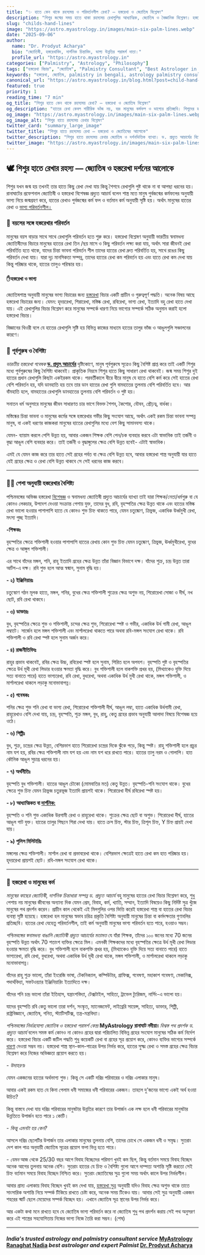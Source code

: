 ```yaml
---
title: "✨ হাতে কেন থাকে রহস্যময় ও পরিবর্তনশীল রেখা? – হস্তরেখা ও জ্যোতিষ বিশ্লেষণ"
description: "শিশুর জন্মের সময় হাতে থাকা রহস্যময় রেখাগুলির আধ্যাত্মিক, জ্যোতিষ ও বৈজ্ঞানিক বিশ্লেষণ। হস্তরেখা বিচার ও ভাগ্য পরিবর্তনের দর্শন নিয়ে বিস্তারিত আলোচনা করেছেন ড. প্রদ্যুত আচার্য।"
slug: "childs-hand-lines" 
image: "https://astro.myastrology.in/images/main-six-palm-lines.webp" 
date: "2025-09-06"
author:
  name: "Dr. Prodyut Acharya"
  bio: "জ্যোতিষী, হস্তরেখাবিদ, দার্শনিক চিন্তাবিদ, ভাগ্য উন্নতির পরামর্শ দাতা।"
  profile_url: "https://astro.myastrology.in"
categories: ["Palmistry", "Astrology", "Philosophy"]
tags: ["হস্তরেখা বিচার", "জ্যোতিষ", "Palmistry Consultant", "Best Astrologer in Ranaghat", "Dr Prodyut Acharya"]
keywords: "হস্তরেখা, জ্যোতিষ, palmistry in bengali, astrology palmistry consultant, best astrologer in ranaghat nadia, prodyut acharya astrology, hand line reading, myastrology ranaghat"
canonical_url: "https://astro.myastrology.in/blog.html?post=child-hand-lines-analysis"
featured: true
priority: 1
reading_time: "7 min"
og_title: "শিশুর হাতে কেন থাকে রহস্যময় রেখা? – হস্তরেখা ও জ্যোতিষ বিশ্লেষণ"
og_description: "হাতের রেখা কেবল শারীরিক ভাঁজ নয়, বরং মানুষের কর্মফল ও ভাগ্যের প্রতিচ্ছবি। শিশুদের হাতে রহস্যময় রেখা নিয়ে দার্শনিক ও জ্যোতিষীয় ব্যাখ্যা।"
og_image: "https://astro.myastrology.in/images/main-six-palm-lines.webp"
og_image_alt: "শিশুর হাতে রহস্যময় রেখার বিশ্লেষণ"
twitter_card: "summary_large_image"
twitter_title: "শিশুর হাতে রহস্যময় রেখা – হস্তরেখা ও জ্যোতিষের আলোকে"
twitter_description: "শিশুর হাতে রহস্যময় রেখার জ্যোতিষ ও দর্শনভিত্তিক ব্যাখ্যা। ড. প্রদ্যুত আচার্যের বিশ্লেষণ।"
twitter_image: "https://astro.myastrology.in/images/main-six-palm-lines.webp"
---
```



## 🕊️ শিশুর হাতে রেখার রহস্য — জ্যোতিষ ও হস্তরেখা দর্শনের আলোকে


শিশুর যখন জন্ম হয় তখনই তার হাতে কিছু রেখা দেখা যায় কিন্তু শৈশবে রেখাগুলি পুষ্ট থাকে না বা আপছা ধরনের হয়।রানাঘাটের প্রফেশনাল জ্যোতিষী ও হস্তরেখা বিশেষজ্ঞ প্রদ্যুত আচার্য বলেন শাস্ত্র মতে মানুষ পুর্বজন্মের কর্মফলের অনুযায়ী ভাগ্য নিয়ে জন্মগ্রহণ করে, হাতের রেখাও পুর্বজন্মের কর্ম ফল ও বর্তমান কর্ম অনুযায়ী সৃষ্টি হয়। অর্থাৎ মানুষের হাতের রেখা ও [ভাগ্য পরিবর্তনশীল।](https://astro.myastrology.in/blog.html?post=life-fate-astrology-analysis) 

### 🔄 বয়সের সঙ্গে হস্তরেখার পরিবর্তন

মানুষের বয়স বাড়ার সাথে সাথে রেখাগুলি পরিবর্তন হতে শুরু করে। হস্তরেখা বিশ্লেষণ অনুযায়ী ভারতীয় স্বনামধন্য জ্যোতিষীদের বিচারে মানুষের হাতের রেখা তিন /ছয় মাসে ও কিছু পরিবর্তন লক্ষ্য করা যায়, অর্থাৎ সারা জীবনই রেখা পরিবর্তিত হতে থাকে, যাদের চিন্তা ভাবনা পরিবর্তন শীল তাদের হাতের রেখা দ্রুত পরিবর্তিত হয়, সাথে রঙের কিছু পরিবর্তন দেখা যায়।  যারা দৃঢ়  মানসিকতা সম্পন্ন, তাদের হাতের রেখা কম পরিবর্তন হয় এবং হাতে রেখা কম দেখা যায় কিন্তু পরিষ্কার থাকে, হাতের তালুও পরিস্কার হয়।

#### ✋হস্তরেখা ও ভাগ্য

জ্যোতিষশাস্ত্র অনুযায়ী মানুষের ভাগ্য বিচারের জন্য [হস্তরেখা](https://astro.myastrology.in/blog.html?post=palmistry-star-signs) বিচার একটি প্রাচীন ও গুরুত্বপূর্ণ পদ্ধতি। অনেক বিষয় আছে হস্তরেখা বিচারের জন্য।
যেমন:
হৃদয়রেখা, শিরারেখা, মস্তিষ্ক রেখা, রবিরেখা, ভাগ্য রেখা, ইত্যাদি বহু রেখা হাতে দেখা যায়। এই রেখাগুলির বিচার বিশ্লেষণ করে মানুষের সম্পর্কে ধারণা নিয়ে ভাগ্যের সম্পর্কে সঠিক অনুমান করাই হলো হস্তরেখা বিচার।

বিজ্ঞানের থিওরী বলে যে হাতের রেখাগুলি সৃষ্টি হয়  বিভিন্ন কাজের মাধ্যমে হাতের তালুর ভাঁজ ও আঙুলগুলি সঞ্চালনের কারণে।

### 🧬 পূর্বপুরুষ ও বৈশিষ্ট্য 

*ভারতীয় হস্তরেখা গবেষক* [**ড. প্রদ্যুৎ আচার্যের**](https://blog.myastrology.in/2023/12/blog-post.html?m=1) দৃষ্টিকোণে, মানুষ পূর্বপুরুষে সূত্রেও কিছু বৈশিষ্ট প্রাপ্ত করে তাই একটি শিশুর মধ্যে পুর্বপুরুষের কিছু বৈশিষ্ট্য থাকবেই। প্রাকৃতিক নিয়মে শিশুর হাতে কিছু সাধারণ রেখা থাকবেই। জন্ম সময় শিশুর দুই হাতের প্রধান রেখাগুলি কিছটা একইরকম থাকে। পরবর্তীকালে  ধীরে ধীরে মানুষ যে হাতে বেশি কর্ম করে সেই হাতের রেখা বেশি পরিবর্তন হয়, যদি ডানহাতি হয় তবে তার ডান হাতের রেখা গুলি বামহাতের তুলনায় বেশি পরিবর্তিত হবে। আর বাঁমহাতি হলে, বামহাতের রেখাগুলি ডানহাতের তুলনায় বেশি পরিবর্তন ও পুষ্ট হয়।

সনাতন ধর্ম অনুসারে মানুষের জীবন সাধারণত চার ভাগে বিভক্ত শৈশব, কৈশোর, যৌবন, প্রৌঢ়ত্ব, বার্ধক্য।

মস্তিষ্কের চিন্তা ভাবনা ও মানুষের কর্মের সঙ্গে হস্তরেখার গভীর কিছু সংযোগ আছে, অর্থাৎ একই রকম চিন্তা ভাবনা  সম্পন্ন মানুষ, বা একই ধরণের কাজকরা মানুষের  হাতের রেখাগুলির মধ্যে বেশ কিছু সামানযস্য থাকে।

যেমন- ব্যায়াম করলে পেশি উন্নত হয়, আবার একজন শিক্ষক বেশি পেন/চক ব্যবহার করবে এটা স্বাভাবিক তাই  তর্জনী ও বৃদ্ধা আঙুল বেশি ব্যবহার করে। তাই তর্জনী ও বৃদ্ধাঙ্গুলের ক্ষেত্র বেশি উন্নত হবেই- এটাই স্বাভাবিক।

এমই যে যেমন কাজ করে তার হাতে সেই গ্রহের পর্বত বা ক্ষেত্র বেশি উন্নত হবে, আবার হস্তরেখা শাস্ত্র অনুযায়ী যার হাতে যেই গ্রহের ক্ষেত্র ও রেখা বেশি উন্নত থাকবে সে সেই ধরনের কাজ করবে।


---

### 👩‍🏫 পেশা অনুযায়ী হস্তরেখার বৈশিষ্ট্য

পশ্চিমবঙ্গের অভিজ্ঞ হস্তরেখা [বিশেষজ্ঞ](https://prodyutacharya.blogspot.com/2025/07/blog-post_27.html) ও স্বনামধন্য জ্যোতিষী প্রদ্যুত আচার্যের ব্যাখ্যা
তাই যারা শিক্ষক/নেতা/ধর্মগুরু বা যে কোনও লেকচার, উপদেশ দেওয়া সংক্রান্ত পেশায় যুক্ত, তাদের বুধ, রবি, বৃহস্পতির ক্ষেত্র উন্নত থাকে এবং হাতের মস্তিষ্ক রেখা ভালো হওয়ার পাশাপাশি হাতে যে কোনও শুভ চিহ্ন থাকতে পারে, যেমন চতুষ্কোণ, ত্রিভুজ, একাধিক উর্ধ্বমুখী রেখা, মৎস্য পুচ্ছ ইত্যাদি।

**-শিক্ষকঃ** 

বৃহস্পতির ক্ষেত্রে শক্তিশালী হওয়ার পাশাপাশি হাতের রেখায় কোন শুভ চিহ্ন যেমন চতুষ্কোণ, ত্রিভুজ, ঊর্ধ্বমুখীরেখা, বুধের ক্ষেত্র ও আঙ্গুল শক্তিশালী।

এর সাথে যাঁদের মঙ্গল, শনি, রাহু ইত্যাদি গ্রহের ক্ষেত্র উন্নত তাঁরা বিজ্ঞান বিভাগে দক্ষ। যাঁদের শুক্র, চন্দ্র উন্নত তারা আর্টস-এ দক্ষ। রবি শুভ হলে আত্ম স্বন্মান, সুনাম বৃদ্ধি হয়।

**- ২) ইঞ্জিনিয়ারঃ**

চতুস্কোণ গঠন মূলক হাতে, মঙ্গল, শনির, বুধের ক্ষেত্র শক্তিশালী শুক্রের ক্ষেত্র অশুভ নয়, শিরোরেখা সোজা ও দীর্ঘ,  নখ ছোট, রবি রেখা থাকবে।

**- ৩) ডাক্তারঃ**

বুধ, বৃহস্পতির ক্ষেত্রে শুভ ও শক্তিশালী, চন্দের ক্ষেত্র শুভ, শিরোরেখা স্পষ্ট ও গভীর, একাধিক উর্ধ গামী রেখা, আঙুল লম্বাটে। সার্জেন হলে মঙ্গল শক্তিশালী এবং মার্শালরেখা থাকতে পারে অথবা রবি-মঙ্গল সংযোগ রেখা থাকে। রবি শক্তিশালী ও রবি রেখা স্পষ্ট হলে সুনাম অর্জন করে।

**- ৪) রাজনীতিবিদঃ**

রাহুর প্রভাব থাকবেই, রবির ক্ষেত্র উচ্চ, রবিরেখা স্পষ্ট হলে সুনাম, পিরিত হলে অপযশ। বৃহস্পতি পুষ্ট ও বৃহস্পতির ক্ষেত্রে উর্ধ মূখী রেখা লিডার হওয়ার ক্ষমতা বৃদ্ধি করে। বুধ শক্তিশালী হলে বাকশক্তি প্রখর হয়, (মিথ্যাকেও যুক্তি দিয়ে সত্য বানাতে পারে) হাতে ভাগ্যরেখা, রবি রেখা, বুধরেখা, অথবা একাধিক উর্ধ মুখী রেখা থাকে, মঙ্গল শক্তিশালী, ও মার্শালরেখা থাকলে লড়াকু মনোভাবাপন্ন।

**- ৫) গবেষকঃ**

শনির ক্ষেত্র শুভ শনি রেখা বা ভাগ্য রেখা,
শিরোরেখা শক্তিশালী দীর্ঘ, আঙুল লম্বা, হাতে একাধিক উর্ধগামী রেখা, রাহুরেখাও বেশি দেখা যায়, চন্দ্র, বৃহস্পতি, শুক্র মঙ্গল, বুধ, রাহু, কেতু গ্রহের প্রভাব অনুযায়ী আলাদা বিষয়ে বিশেষজ্ঞ হয়ে ওঠে।

**- ৬) শিল্পীঃ**

বুধ, শুক্র, চন্দ্রের ক্ষেত্র উন্নত,
বেশিরভাগ হাতে শিরোরেখা চন্দ্রের দিকে ঝুঁকে পড়ে, কিন্তু স্পষ্ট। রাহু শক্তিশালী হলে প্রচুর নাম যশ হয়, রবির ক্ষেত্র শক্তিশালী নাম যশ হয় এবং নাম যশ ধরে রাখতে পারে। হাতের তালু নরম ও গোলাপি। হাত কৌনিক আঙুল সুচাগ্র ধরনের হয়।

**- ৭) অর্থনীতিঃ**

বৃহস্পতি বুধ শক্তিশালী। হাতের আঙুল চৌকো (মোমবাতির মত) কেতু উন্নত। বৃহস্পতি-শনি সংযোগ থাকে। বুধের ক্ষেত্রে শুভ চিহ্ন যেমন ত্রিভুজ চতুরভূজ ইত্যাদি প্রায়শই থাকে। শিরোরেখা দীর্ঘ রবিরেখা স্পষ্ট হয়।

**- ৮) আধ্যাত্মিকত বা [দার্শনিক:](https://prodyutacharya.blogspot.com/2025/07/krishna-astrology-transformation-map.html)**

বৃহস্পতি ও শনি শুভ একাধিক উরগামী রেখা ও রাহুরেখা থাকে। শুক্রের ক্ষেত্র ছোট বা অশুভ। শিরোরেখা দীর্ঘ, হাতের আঙুল গাট যুক্ত। হাতের তালুর পিছনে শিরা দেখা যায়। হাতে ক্রস চিহ্ন, স্টার চিহ্ন, ত্রিশূল চিহ্ন, Y চিহ্ন প্রায়ই দেখা যায়।

**- ৯) পুলিস মিলিটারিঃ**

মঙ্গলের ক্ষেত্র শক্তিশালী। মার্শাল রেখা বা প্রভাবরেখা থাকে। বেশিরভাগ ক্ষেত্রেই হাতে রেখা কম হাত পরিষ্কার হয়। হৃদয়রেখা প্রায়শই ছোট।  রবি-মঙ্গল সংযোগ রেখা থাকে।

---

### 🧠 হস্তরেখা ও মানুষের কর্ম

*মানুষের কাছের জ্যোতিষী*, *দার্শনিক চিন্তাধারা সম্পন্ন ড. প্রদ্যুত আচার্য* বহু মানুষের হাতের রেখা বিচার বিশ্লেষণ করে, শুধু পেশায় নয় মানুষের জীবনের অন্যান্য দিক যেমন প্রেম, বিবাহ, কর্ম, খ্যাতি, সম্মান, ইত্যাদি বিষয়েও কিছু নির্দিষ্ট সুত্র খুঁজে মানুষের পথ প্রদর্শন করেন। প্রাচীন কাল থেকেই এই মিলগুলির ওপর ভিত্তি করেই হস্তরেখা শাস্ত্র বা হাতের রেখা বিচার ব্যবস্থা সৃষ্টি হয়েছে। হস্তরেখা হল মানুষের স্বভাব চরিত্র প্রকৃতি বৈশিষ্ট্য অনুযায়ী মানুষের চিন্তা বা কর্মদক্ষতার গুণাবলির প্রতিচ্ছবি।
হাতের রেখা যেহেতু পরিবর্তনশীল, তাই কর্ম অনুযায়ী মানুষের ভাগ্য পরিবর্তন হতে পারে, হওয়াও সম্ভব।

*পশ্চিমবঙ্গের স্বনামধন্য বাঙালি জ্যোতিষী প্রদ্যুত আচার্যের মতামত* যে যাঁরা শিক্ষক, তাঁদের ১০০ জনের মধ্যে 70 জনের বৃহস্পতি উন্নত অর্থাৎ 70 শতাংশ ব্যক্তির ক্ষেত্রে মিল। এমনকী শিক্ষকদের মধ্যে বৃহস্পতির ক্ষেত্রে উর্ধ মূখী রেখা লিডার হওয়ার ক্ষমতা বৃদ্ধি করে। বুধ শক্তিশালী হলে বাকশক্তি প্রখর হয়, (মিথ্যাকেও যুক্তি দিয়ে সত্য বানাতে পারে) হাতে ভাগ্যরেখা, রবি রেখা, বুধরেখা, অথবা একাধিক উর্ধ মূখী রেখা থাকে, মঙ্গল শক্তিশালী, ও মার্শালরেখা থাকলে লড়াকু মনোভাবাপন্ন।

যাঁদের রাহু শুক্র ভালো, তাঁরা ইংরেজি ভাষা, টেকনিক্যাল, কম্পিউটার, গ্রাফিক্স, গবেষণা, মহাকাশ গবেষণা, মেকানিক্স, পদার্থবিদ্যা, সফটওয়্যার ইঞ্জিনিয়ারিং ইত্যাদিতে দক্ষ।

যাঁদের শনি চন্দ্র ভালো তাঁরা ইতিহাস, যন্ত্রাংশবিদ্যা, টেক্সটাইল, সাহিত্য, ট্রাভেল ট্যুরিজম, নার্সিং-এ ভালো হয়।

যাদের বৃহস্পতি রবি কেতু ভালো তারা দর্শন, সংস্কৃত, ম্যানেজমেন্ট, লাইব্রেরি সায়েন্স, সাহিত্য, ডাক্তার, শিল্পী, রাষ্ট্রবিজ্ঞানে, জ্যোতিষ, গনিত, স্ট্যাটিসটিক্স, তন্ত্র-মন্ত্রবিদ্যা।

*পশ্চিমবঙ্গের নির্ভরযোগ্য জ্যোতিষ ও হস্তরেখা পরামর্শ কেন্দ্র* **MyAstrology রানাঘাট নদীয়া**র *বিশ্বস্ত পথ প্রদর্শক ড. প্রদ্যুত আচার্য* বলেন সমস্ত কর্ম কোনও না কোনও গ্রহের দ্বারা পরিচালিত বিভিন্ন গ্রহের সংযোগ মানুষের সঠিক কর্ম নির্দেশ করে। হস্তরেখা বিচার একটি জটিল পদ্ধতি শুধু কয়েকটি রেখা বা গ্রহের সূত্র প্রয়োগ করে, কোনও ব্যক্তির ভাগ্যের সম্পর্কে [ধারণা](https://astro.myastrology.in/vastu-science.html) দেওয়া সম্ভব নয়। হস্তরেখা শাস্ত্র স্থান-কাল-পাত্রের উপর নির্ভর করে, হাতের সুক্ষ্ম রেখা ও সমস্ত গ্রহের ক্ষেত্র বিচার বিশ্লেষণ করে নিজের অভিজ্ঞতা প্রয়োগ করতে হয়।

*- উদাহরণঃ*

যেমন একজনের হাতের অর্থভাগ্য শুভ।
কিন্তু সে একটি দরিদ্র পরিবারের ও দরিদ্র এলাকার মানুষ।

আবার একই রকম হাত যে কিনা পেলাম ধনী  সমাজের ধনী পরিবারের একজন। তাহলে দু'জনের ভাগ্যে একই অর্থ হওয়া উচিত?

কিন্তু বাস্তবে দেখা যায় দরিদ্র পরিবারের মানুষটার উন্নতির কারণে তার উপার্জন এক  লক্ষ হলে ধনী পরিবারের মানুষটার উন্নতিতে উপার্জন হতে পারে ১ কোটি।

*- কিন্তু এমনটা হয় কেন?*

আসলে দরিদ্র ছেলেটির উপার্জন তার এলাকার মানুষের তুলনায় বেশি, তাদের চোখে সে একজন ধনী ও সমৃদ্ধ। সুতরাং দেশ কাল পাত্র অনুযায়ী জ্যোতিষ সূত্রের প্রয়োগ ফলা ভিন্ন হতে পারে।

*- যেমন*
আজ থেকে 25/30 বছর আগে বিবাহ বিচ্ছেদের পরিমাণ খুবই কম ছিল, কিন্তু বর্তমান সময়ে বিবাহ বিচ্ছেদ অনেক আগের তুলনায় অনেক বেশি।
সুতরাং হাতের যে চিহ্ন ও বৈশিষ্ট্য গুলো আগে দাম্পত্য অশান্তি সৃষ্টি করতো সেই চিহ্ন বর্তমান সময়ে বিবাহ বিচ্ছেদ নিশ্চিত করে। সুতরাং জ্যোতিষের সুত্র গুলো সময় অর্থাৎ কালে উপর নির্ভরশীল।

আবার
গ্রাম্য এলাকায় বিবাহ বিচ্ছেদ খুবই কম দেখা যায়, [হস্তরেখা সুত্র](https://bangla.myastrology.in/2025/07/PalmistryHastmudra.html) অনুযায়ী যদিও বিবাহ ক্ষেত্র অশুভ থাকে তাতে সাংসারিক অশান্তি নিয়ে সম্পর্ক টিকিয়ে রাখতে চেষ্টা করে, অনেক সময় টিকেও যায়।
আবার সেই সুত্র অনুযায়ী একজন শহরের স্মার্ট ছেলে মেয়েদের সম্পর্ক বিচ্ছেদ হয়।
এখানে জ্যোতিষ সূত্র স্থানের উপর নির্ভর করে।

আর একটা কথা মনে রাখতে হবে যে জ্যোতিষ ভাগ্য পরিবর্তন করে না জ্যোতিষ শুধু পথ প্রদর্শন করায় সেই পথ অনুসরণ করে এই শাস্ত্রের সহযোগিতায় নিজের ভাগ্য নিজে তৈরি করা সম্ভব।
(শেষ)

---

#### *India's trusted astrology and palmistry consultant service* [**MyAstrology Ranaghat Nadia**](https://share.google/fHpAIewcLZ1UqsvPP) *best astrologer and expert   Palmist* [**Dr. Prodyut Acharya**](https://in.linkedin.com/in/ProdyutAcharya) 
